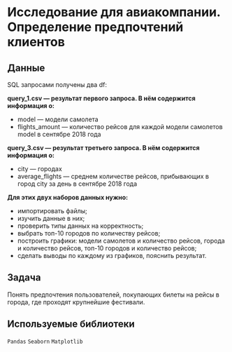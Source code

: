 # Исследование для авиакомпании. Определение предпочтений клиентов


## Данные

SQL запросами получены два df:

**query_1.csv — результат первого запроса. В нём содержится информация о:**

- model — модели самолета
- flights_amount — количество рейсов для каждой модели самолетов model в сентябре 2018 года


**query_3.csv — результат третьего запроса. В нём содержится информация о:**

- city — городах
- average_flights — среднем количестве рейсов, прибывающих в город city за день в сентябре 2018 года


**Для этих двух наборов данных нужно:**

- импортировать файлы;
- изучить данные в них;
- проверить типы данных на корректность;
- выбрать топ-10 городов по количеству рейсов;
- построить графики: модели самолетов и количество рейсов, города и количество рейсов, топ-10 городов и количество рейсов;
- сделать выводы по каждому из графиков, пояснить результат.


## Задача

Понять предпочтения пользователей, покупающих билеты на рейсы в города, где проходят крупнейшие фестивали.


## Используемые библиотеки
`Pandas` `Seaborn` `Matplotlib` 
